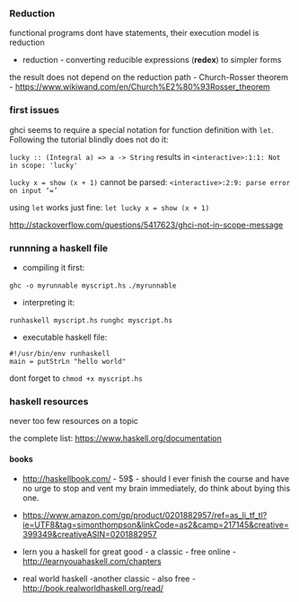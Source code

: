 ### Reduction

functional programs dont have statements, their execution model is reduction

* reduction - converting reducible expressions (**redex**) to simpler forms

the result does not depend on the reduction path - Church-Rosser theorem - https://www.wikiwand.com/en/Church%E2%80%93Rosser_theorem

### first issues

ghci seems to require a special notation for function definition with `let`. Following the tutorial blindly does not do it: 

`lucky :: (Integral a) => a -> String` results in `<interactive>:1:1: Not in scope: 'lucky'`

`lucky x = show (x + 1)` cannot be parsed: `<interactive>:2:9: parse error on input ‘=’`

using `let` works just fine: `let lucky x = show (x + 1)`


http://stackoverflow.com/questions/5417623/ghci-not-in-scope-message


### runnning a haskell file

* compiling it first: 

`ghc -o myrunnable myscript.hs`
`./myrunnable`

* interpreting it: 

`runhaskell myscript.hs`
`runghc myscript.hs`

* executable haskell file:

```
#!/usr/bin/env runhaskell
main = putStrLn "hello world"
```

dont forget to `chmod +x myscript.hs`


### haskell resources

never too few resources on a topic

the complete list: https://www.haskell.org/documentation

#### books

* http://haskellbook.com/ - 59$ - should I ever finish the course and have no urge to stop and vent my brain immediately, do think about bying this one.

* https://www.amazon.com/gp/product/0201882957/ref=as_li_tf_tl?ie=UTF8&tag=simonthompson&linkCode=as2&camp=217145&creative=399349&creativeASIN=0201882957

* lern you a haskell for great good - a classic - free online - http://learnyouahaskell.com/chapters

* real world haskell -another classic - also free - http://book.realworldhaskell.org/read/

